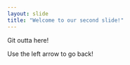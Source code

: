 ```yaml
---
layout: slide
title: "Welcome to our second slide!"
---
```

Git outta here!

Use the left arrow to go back!

